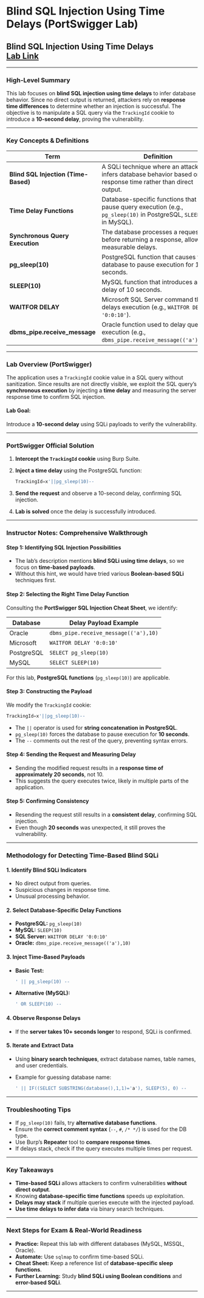 # Blind SQL Injection Using Time Delays (PortSwigger Lab)

**Blind SQL Injection Using Time Delays**\
[Lab Link](https://portswigger.net/web-security/sql-injection/blind/lab-time-delays)
------------------------------------------------------------------------------------

***

### **High-Level Summary**

This lab focuses on **blind SQL injection using time delays** to infer database behavior. Since no direct output is returned, attackers rely on **response time differences** to determine whether an injection is successful. The objective is to manipulate a SQL query via the `TrackingId` cookie to introduce a **10-second delay**, proving the vulnerability.

***

### **Key Concepts & Definitions**

| Term                                 | Definition                                                                                                         |
| ------------------------------------ | ------------------------------------------------------------------------------------------------------------------ |
| **Blind SQL Injection (Time-Based)** | A SQLi technique where an attacker infers database behavior based on response time rather than direct output.      |
| **Time Delay Functions**             | Database-specific functions that pause query execution (e.g., `pg_sleep(10)` in PostgreSQL, `SLEEP(10)` in MySQL). |
| **Synchronous Query Execution**      | The database processes a request before returning a response, allowing measurable delays.                          |
| **pg\_sleep(10)**                    | PostgreSQL function that causes the database to pause execution for 10 seconds.                                    |
| **SLEEP(10)**                        | MySQL function that introduces a delay of 10 seconds.                                                              |
| **WAITFOR DELAY**                    | Microsoft SQL Server command that delays execution (e.g., `WAITFOR DELAY '0:0:10'`).                               |
| **dbms\_pipe.receive\_message**      | Oracle function used to delay query execution (e.g., `dbms_pipe.receive_message(('a'),10)`).                       |

***

### **Lab Overview (PortSwigger)**

The application uses a `TrackingId` cookie value in a SQL query without sanitization. Since results are not directly visible, we exploit the SQL query’s **synchronous execution** by injecting a **time delay** and measuring the server response time to confirm SQL injection.

#### **Lab Goal:**

Introduce a **10-second delay** using SQLi payloads to verify the vulnerability.

***

### **PortSwigger Official Solution**

1. **Intercept the `TrackingId` cookie** using Burp Suite.
2.  **Inject a time delay** using the PostgreSQL function:

    ```sql
    TrackingId=x'||pg_sleep(10)--
    ```
3. **Send the request** and observe a 10-second delay, confirming SQL injection.
4. **Lab is solved** once the delay is successfully introduced.

***

### **Instructor Notes: Comprehensive Walkthrough**

#### **Step 1: Identifying SQL Injection Possibilities**

* The lab’s description mentions **blind SQLi using time delays**, so we focus on **time-based payloads**.
* Without this hint, we would have tried various **Boolean-based SQLi** techniques first.

#### **Step 2: Selecting the Right Time Delay Function**

Consulting the **PortSwigger SQL Injection Cheat Sheet**, we identify:

| Database   | Delay Payload Example                 |
| ---------- | ------------------------------------- |
| Oracle     | `dbms_pipe.receive_message(('a'),10)` |
| Microsoft  | `WAITFOR DELAY '0:0:10'`              |
| PostgreSQL | `SELECT pg_sleep(10)`                 |
| MySQL      | `SELECT SLEEP(10)`                    |

For this lab, **PostgreSQL functions** (`pg_sleep(10)`) are applicable.

#### **Step 3: Constructing the Payload**

We modify the `TrackingId` cookie:

```sql
TrackingId=x'||pg_sleep(10)--
```

* The `||` operator is used for **string concatenation in PostgreSQL**.
* `pg_sleep(10)` forces the database to pause execution for **10 seconds**.
* The `--` comments out the rest of the query, preventing syntax errors.

#### **Step 4: Sending the Request and Measuring Delay**

* Sending the modified request results in a **response time of approximately 20 seconds**, not 10.
* This suggests the query executes twice, likely in multiple parts of the application.

#### **Step 5: Confirming Consistency**

* Resending the request still results in a **consistent delay**, confirming SQL injection.
* Even though **20 seconds** was unexpected, it still proves the vulnerability.

***

### **Methodology for Detecting Time-Based Blind SQLi**

#### **1. Identify Blind SQLi Indicators**

* No direct output from queries.
* Suspicious changes in response time.
* Unusual processing behavior.

#### **2. Select Database-Specific Delay Functions**

* **PostgreSQL:** `pg_sleep(10)`
* **MySQL:** `SLEEP(10)`
* **SQL Server:** `WAITFOR DELAY '0:0:10'`
* **Oracle:** `dbms_pipe.receive_message(('a'),10)`

#### **3. Inject Time-Based Payloads**

*   **Basic Test:**

    ```sql
    ' || pg_sleep(10) --
    ```
*   **Alternative (MySQL):**

    ```sql
    ' OR SLEEP(10) --
    ```

#### **4. Observe Response Delays**

* If the **server takes 10+ seconds longer** to respond, SQLi is confirmed.

#### **5. Iterate and Extract Data**

* Using **binary search techniques**, extract database names, table names, and user credentials.
*   Example for guessing database name:

    ```sql
    ' || IF((SELECT SUBSTRING(database(),1,1)='a'), SLEEP(5), 0) --
    ```

***

### **Troubleshooting Tips**

* If `pg_sleep(10)` fails, try **alternative database functions**.
* Ensure the **correct comment syntax** (`--`, `#`, `/* */`) is used for the DB type.
* Use Burp’s **Repeater** tool to **compare response times**.
* If delays stack, check if the query executes multiple times per request.

***

### **Key Takeaways**

* **Time-based SQLi** allows attackers to confirm vulnerabilities **without direct output**.
* Knowing **database-specific time functions** speeds up exploitation.
* **Delays may stack** if multiple queries execute with the injected payload.
* **Use time delays to infer data** via binary search techniques.

***

### **Next Steps for Exam & Real-World Readiness**

* **Practice:** Repeat this lab with different databases (MySQL, MSSQL, Oracle).
* **Automate:** Use `sqlmap` to confirm time-based SQLi.
* **Cheat Sheet:** Keep a reference list of **database-specific sleep functions**.
* **Further Learning:** Study **blind SQLi using Boolean conditions** and **error-based SQLi**.

***

